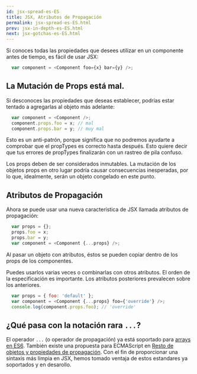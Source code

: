 ```yaml
---
id: jsx-spread-es-ES
title: JSX, Atributos de Propagación
permalink: jsx-spread-es-ES.html
prev: jsx-in-depth-es-ES.html
next: jsx-gotchas-es-ES.html
---
```


Si conoces todas las propiedades que desees utilizar en un componente antes de tiempo, es fácil de usar JSX:

```javascript
  var component = <Component foo={x} bar={y} />;
```

## La Mutación de Props está mal.

Si desconoces las propiedades que deseas establecer, podrías estar tentado a agregarlas al objeto más adelante:

```javascript
  var component = <Component />;
  component.props.foo = x; // mal
  component.props.bar = y; // muy mal
```

Esto es un anti-patrón, porque significa que no podremos ayudarte a
comprobar que el propTypes es correcto hasta después. Esto quiere decir que tus errores de propTypes finalizarán con un rastreo de pila confuso.

Los props deben de ser considerados inmutables. La mutación de los objetos props en otro lugar podría causar consecuencias inesperadas, por lo que, idealmente, serán un objeto congelado en este punto.

## Atributos de Propagación

Ahora se puede usar una nueva característica de JSX llamada atributos de propagación:

```javascript
  var props = {};
  props.foo = x;
  props.bar = y;
  var component = <Component {...props} />;
```
Al pasar un objeto con atributos, éstos se pueden copiar dentro de los props de los componentes.

Puedes usarlos varias veces o combinarlas con otros atributos. El orden de la especificación es importante. Los atributos posteriores prevalecen sobre los anteriores.

```javascript
  var props = { foo: 'default' };
  var component = <Component {...props} foo={'override'} />;
  console.log(component.props.foo); // 'override'
```

## ¿Qué pasa con la notación rara `...`?

El operador `...` (o operador de propagación) ya está soportado para [arrays en ES6](https://developer.mozilla.org/es/docs/Web/JavaScript/Referencia/Operadores/Spread_operator). También existe una propuesta para ECMAScript en [Resto de objetos y propiedades de propagación](https://github.com/sebmarkbage/ecmascript-rest-spread). Con el fin de proporcionar una sintaxis más limpia en JSX, hemos tomado ventaja de estos estandares ya soportados y en desarollo. 
